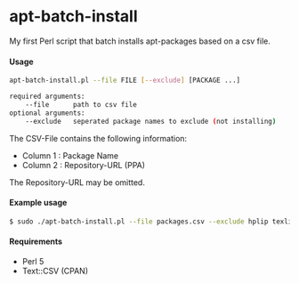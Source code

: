 apt-batch-install
============

My first Perl script that batch installs apt-packages based on a csv file.

#### Usage

```bash
apt-batch-install.pl --file FILE [--exclude] [PACKAGE ...]

required arguments:
	--file		path to csv file
optional arguments:
	--exclude	seperated package names to exclude (not installing)
```

The CSV-File contains the following information:
+ Column 1 : Package Name
+ Column 2 : Repository-URL (PPA)

The Repository-URL may be omitted.

#### Example usage
```bash
$ sudo ./apt-batch-install.pl --file packages.csv --exclude hplip texlive-full
```

#### Requirements

+ Perl 5
+ Text::CSV (CPAN)
